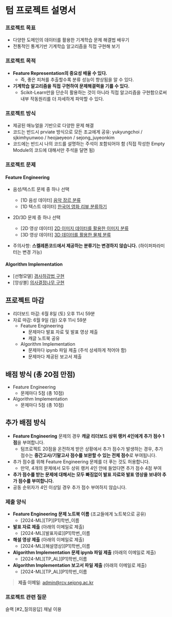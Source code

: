 # 텀 프로젝트 설명서
### 프로젝트 목표
- 다양한 도메인의 데이터를 활용한 기계학습 문제 해결법 배우기
- 전통적인 통계기반 기계학습 알고리즘을 직접 구현해 보기

### 프로젝트 목적
- **Feature Representation의 중요성 배울 수 있다.**
  - 즉, 좋은 피쳐를 추출할수록 분류 성능이 향상됨을 알 수 있다.
- **기계학습 알고리즘을 직접 구현하여 문제해결력을 기를 수 있다.**
  - Scikit-Learn만을 단순히 활용하는 것이 아니라 직접 알고리즘을 구현함으로써 내부 작동원리를 더 자세하게 파악할 수 있다.
### 프로젝트 방식
- 제공된 매뉴얼을 기반으로 다양한 문제 해결
- 코드는 반드시 prviate 방식으로 모든 조교에게 공유: yukyungchoi / sjkimhyunwoo / heojaeyeon / sejong_juyeonkim
- 코드에는 반드시 나의 코드를 설명하는 주석이 포함되어야 함 (직접 작성한 Empty Module의 코드에 대해서만 주석을 달면 됨)

### 프로젝트 문제
#### Feature Engineering 
- 음성/텍스트 문제 중 하나 선택
    - [1D 음성 데이터]    [음악 장르 분류]()
    - [1D 텍스트 데이터]  [한국어 영화 리뷰 분류하기]()

- 2D/3D 문제 중 하나 선택
    - [2D 영상 데이터]    [2D 이미지 데이터를 활용한 이미지 분류]()
    - [3D 영상 데이터]    [3D 데이터를 활용한 물체 분류]()
- 주의사항: **스켈레톤코드에서 제공하는 분류기는 변경하지 않습니다.** (하이퍼파라미터는 변경 가능)
#### Algorithm Implementation
- [선형모델] [경사하강법 구현]()
- [앙상블] [의사결정나무 구현]()
 
## 프로젝트 마감
- 리더보드 마감: 6월 8일 (토) 오후 11시 59분 
- 자료 마감: 6월 9일 (일) 오후 11시 59분 
  - Feature Engineering 
      - 문제마다 발표 자료 및 발표 영상 제출
      - 캐글 노트북 공유
   - Algorithm Implementation
      - 문제마다 ipynb 파일 제출 (주석 상세하게 적어야 함)
      - 문제마다 제공된 보고서 제출
    
## 배점 방식 (총 20점 만점)
- Feature Engineering 
    - 문제마다 5점 (총 10점)
 - Algorithm Implementation
    - 문제마다 5점 (총 10점)
  
## 추가 배점 방식
- **Feature Engineering** 문제의 경우 **캐글 리더보드 상위 랭커 4인에게 추가 점수 1점**을 부여합니다.
    - 텀프로젝트 20점을 온전하게 받은 상황에서 추가 점수가 발생하는 경우, 추가 점수는 **중간고사/기말고사 점수를 보완할 수 있는 전체 점수**로 부여됩니다.
- 추가 점수를 위해 Feature Engineering 문제를 더 푸는 것도 허용합니다.
    - 만약, 4개의 문제에서 모두 상위 랭커 4인 안에 들었다면 추가 점수 4점 부여
- **추가 점수를 받는 문제에 대해서는 모두 빠짐없이 발표 자료와 발표 영상을 보내야 추가 점수를 부여합니다.**
- 공동 순위자가 4인 이상일 경우 추가 점수 부여하지 않습니다.

### 제출 양식
- **Feature Engineering 문제 노트북 이름** (조교들에게 노트북으로 공유)
    - [2024-ML][TP][P1]학번_이름
- **발표 자료 제출** (아래의 이메일로 제출)
    - [2024-ML][발표자료][P1]학번_이름
- **해설 영상 제출** (아래의 이메일로 제출)
    - [2024-ML][해설영상][P1]학번_이름
- **Algorithm Implementation 문제 ipynb 파일 제출** (아래의 이메일로 제출)
    - [2024-ML][TP_AL][P1]학번_이름
- **Algorithm Implementation 보고서 파일 제출** (아래의 이메일로 제출)
    - [2024-ML][TP_AL][P1]학번_이름
 
> **제출 이메일**: admin@rcv.sejong.ac.kr
  
### 프로젝트 관련 질문
슬랙 [#2_질의응답] 채널 이용

